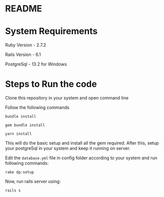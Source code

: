 # README

# System Requirements
Ruby Version  - 2.7.2

Rails Version - 6.1

PostgreSql - 13.2 for Windows

# Steps to Run the code
Clone this repository in your system and open command line

Follow the following commands

```bundle install```

```gem bundle install```

```yarn install```

This will do the basic setup and install all the gem required. After this, setup your postgreSql in your system and keep it running on server.

Edit the ```database.yml``` file in config folder according to your system and run following commands:

```rake dp:setup```

Now, run rails server using:

```rails s```

